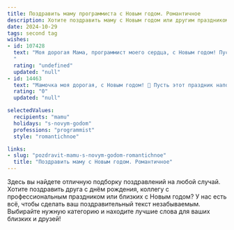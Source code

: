 ```yaml
---
title: Поздравить маму программиста с Новым годом. Романтичное
description: Хотите поздравить маму с Новым годом или другим праздником? Наш ИИ создаст незабываемое поздравление, а вы обязательно выделитесь среди других.  
date: 2024-10-29
tags: second tag
wishes:
- id: 107428
  text: "Моя дорогая Мама, программист моего сердца, с Новым годом! Пусть этот год напишет для тебя самую прекрасную программу счастья, где будут только радостные строки, яркие цвета и бесконечный поток любви.  Пусть каждый день будет исполнен нежностью, как отлаженный код, а все мечты сбудутся с лёгкостью и элегантностью, достойной лучшего алгоритма.  Я люблю тебя больше всех на свете!
  "
  rating: "undefined"
  updated: "null"
- id: 14463
  text: "Мамочка моя дорогая, с Новым годом! 🎄 Пусть этот праздник наполнит наш дом светом радости и теплом наших сердец. Ты всегда была для меня не только мамой, но и настоящим другом, поддержкой и примером. Как программист, я знаю, что мир полон кодов и алгоритмов, но твоя любовь – это самое главное, что делает мою жизнь совершенной. Пусть каждый новый день приносит тебе вдохновение, здоровье и счастливые мгновения. Я тебя очень люблю и благодарю за все, что ты делаешь для меня. С Новым годом, мама! 🌟💖"
  rating: "0"
  updated: "null"

selectedValues:
  recipients: "mamu"
  holidays: "s-novym-godom"
  professions: "programmist"
  style: "romantichnoe"

links:
- slug: "pozdravit-mamu-s-novym-godom-romantichnoe"
  title: "Поздравить маму с Новым годом. Романтичное"
---
```


Здесь вы найдете отличную подборку поздравлений на любой случай. 
Хотите поздравить друга с днём рождения, коллегу с профессиональным праздником или близких с Новым годом? У нас есть всё, чтобы сделать ваш поздравительный текст незабываемым. Выбирайте нужную категорию и находите лучшие слова для ваших близких и друзей!
